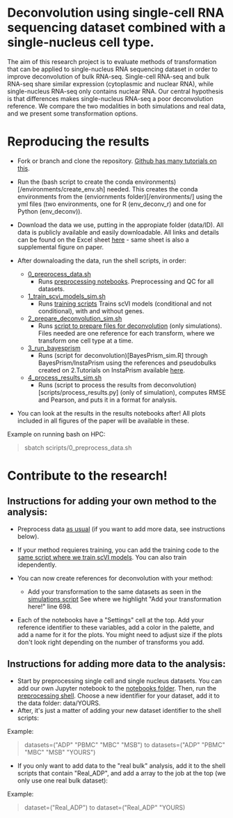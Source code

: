 # **Deconvolution using single-cell RNA sequencing dataset combined with a single-nucleus cell type.**

The aim of this research project is to evaluate methods of transformation that can be applied to single-nucleus RNA sequencing dataset in order to improve deconvolution of bulk RNA-seq. Single-cell RNA-seq and bulk RNA-seq share similar expression (cytoplasmic and nuclear RNA), while single-nucleus RNA-seq only contains nuclear RNA. Our central hypothesis is that differences makes single-nucleus RNA-seq a poor deconvolution reference. We compare the two modalities in both simulations and real data, and we present some transformation options. 

# **Reproducing the results**

- Fork or branch and clone the repository. [Github has many tutorials on this](https://docs.github.com/en/repositories/creating-and-managing-repositories/cloning-a-repository).
- Run the (bash script to create the conda environments)[/environments/create_env.sh] needed.
    This creates the conda environments from the (enviornments folder)[/environments/] using the yml files (two environments, one for R (env_deconv_r) and one for Python (env_deconv)). 
- Download the data we use, putting in the appropiate folder (data/ID). All data is publicly available and easily downloadable. All links and details can be found on the Excel sheet [here](data/details/Data_Details.xlsx) - same sheet is also a supplemental figure on paper.
-  After downaloading the data, run the shell scripts, in order:
    - [0_preprocess_data.sh](scripts/0_preprocess_data.sh)
        - Runs [preprocessing notebooks](notebooks/). Preprocessing and QC for all datasets. 
    - [1_train_scvi_models_sim.sh](scripts/1_train_scvi_models_sim.sh) 
        - Runs [training scripts](scripts/train_scvi_models_allgenes.py) Trains scVI models (conditional and not conditional), with and without genes.
    - [2_prepare_deconvolution_sim.sh](scripts/2_prepare_deconvolution_sim.sh) 
        - Runs [script to prepare files for deconvolution](scripts/prepare_deconvolution_sim.py) (only simulations). Files needed are one reference for each transform, where we transform one cell type at a time. 
    - [3_run_bayesprism](scripts/3_run_bayesprism_sim.sh)
        - Runs (script for deconvolution)[BayesPrism_sim.R] through BayesPrism/InstaPrism using the references and pseudobulks created on 2.Tutorials on InstaPrism available [here](https://github.com/humengying0907/InstaPrismSourceCode).
    - [4_process_results_sim.sh](scripts/4_process_results_sim.sh)
        - Runs (script to process the results from deconvolution)[scripts/process_results.py] (only of simulation), computes RMSE and Pearson, and puts it in a format for analysis.

- You can look at the results in the results notebooks after! All plots included in all figures of the paper will be available in these.

Example on running bash on HPC: 
> sbatch sciripts/0_preprocess_data.sh

# Contribute to the research!

## **Instructions for adding your own method to the analysis:**
- Preprocess data [as usual](scripts/0_preprocess_data.sh) (if you want to add more data, see instructions below). 
- If your method requieres training, you can add the training code to the [same script where we train scVI models](scripts/train_scvi_models_allgenes.py). You can also train idependently.
- You can now create references for deconvolution with your method:
    - Add your transformation to the same datasets as seen in the [simulations script](scripts/prepare_deconvolution_sim.py) See where we highlight "Add your transformation here!" line 698.

- Each of the notebooks have a "Settings" cell at the top. Add your reference identifier to these variables, add a color in the palette, and add a name for it for the plots. You might need to adjust size if the plots don't look right depending on the number of transforms you add.
 
## **Instructions for adding more data to the analysis:**
- Start by preprocessing single cell and single nucleus datasets. You can add our own Jupyter notebook to the [notebooks folder](notebooks). Then, run the [preprocessing shell](scripts/0_preprocess_data.sh). Choose a new identifier for your dataset, add it to the data folder: data/YOURS.
- After, it's just a matter of adding your new dataset identifier to the shell scripts:

Example:
> datasets=("ADP" "PBMC" "MBC" "MSB") to datasets=("ADP" "PBMC" "MBC" "MSB" "YOURS")

- If you only want to add data to the "real bulk" analysis, add it to the shell scripts that contain "Real_ADP", and add a array to the job at the top (we only use one real bulk dataset):

Example:
> dataset=("Real_ADP") to dataset=("Real_ADP" "YOURS)